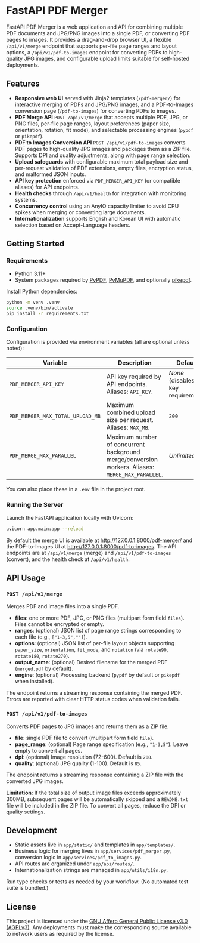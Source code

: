 # FastAPI PDF Merger

FastAPI PDF Merger is a web application and API for combining multiple PDF documents and JPG/PNG images into a single PDF, or converting PDF pages to images. It provides a drag-and-drop browser UI, a flexible `/api/v1/merge` endpoint that supports per-file page ranges and layout options, a `/api/v1/pdf-to-images` endpoint for converting PDFs to high-quality JPG images, and configurable upload limits suitable for self-hosted deployments.

## Features

- **Responsive web UI** served with Jinja2 templates (`/pdf-merger/`) for interactive merging of PDFs and JPG/PNG images, and a PDF-to-Images conversion page (`/pdf-to-images`) for converting PDFs to images.
- **PDF Merge API** `POST /api/v1/merge` that accepts multiple PDF, JPG, or PNG files, per-file page ranges, layout preferences (paper size, orientation, rotation, fit mode), and selectable processing engines (`pypdf` or `pikepdf`).
- **PDF to Images Conversion API** `POST /api/v1/pdf-to-images` converts PDF pages to high-quality JPG images and packages them as a ZIP file. Supports DPI and quality adjustments, along with page range selection.
- **Upload safeguards** with configurable maximum total payload size and per-request validation of PDF extensions, empty files, encryption status, and malformed JSON inputs.
- **API key protection** enforced via `PDF_MERGER_API_KEY` (or compatible aliases) for API endpoints.
- **Health checks** through `/api/v1/health` for integration with monitoring systems.
- **Concurrency control** using an AnyIO capacity limiter to avoid CPU spikes when merging or converting large documents.
- **Internationalization** supports English and Korean UI with automatic selection based on Accept-Language headers.

## Getting Started

### Requirements

- Python 3.11+
- System packages required by [PyPDF](https://pypdf.readthedocs.io/), [PyMuPDF](https://pymupdf.readthedocs.io/), and optionally [pikepdf](https://pikepdf.readthedocs.io/).

Install Python dependencies:

```bash
python -m venv .venv
source .venv/bin/activate
pip install -r requirements.txt
```

### Configuration

Configuration is provided via environment variables (all are optional unless noted):

| Variable | Description | Default |
| --- | --- | --- |
| `PDF_MERGER_API_KEY` | API key required by API endpoints. Aliases: `API_KEY`. | _None_ (disables key requirement) |
| `PDF_MERGER_MAX_TOTAL_UPLOAD_MB` | Maximum combined upload size per request. Aliases: `MAX_MB`. | `200` |
| `PDF_MERGE_MAX_PARALLEL` | Maximum number of concurrent background merge/conversion workers. Aliases: `MERGE_MAX_PARALLEL`. | _Unlimited_ |

You can also place these in a `.env` file in the project root.

### Running the Server

Launch the FastAPI application locally with Uvicorn:

```bash
uvicorn app.main:app --reload
```

By default the merge UI is available at <http://127.0.0.1:8000/pdf-merger/> and the PDF-to-Images UI at <http://127.0.0.1:8000/pdf-to-images>. The API endpoints are at `/api/v1/merge` (merge) and `/api/v1/pdf-to-images` (convert), and the health check at `/api/v1/health`.

## API Usage

### `POST /api/v1/merge`

Merges PDF and image files into a single PDF.

- **files**: one or more PDF, JPG, or PNG files (multipart form field `files`). Files cannot be encrypted or empty.
- **ranges**: (optional) JSON list of page range strings corresponding to each file (e.g., `["1-3,5",""]`).
- **options**: (optional) JSON list of per-file layout objects supporting `paper_size`, `orientation`, `fit_mode`, and `rotation` (via `rotate90`, `rotate180`, `rotate270`).
- **output_name**: (optional) Desired filename for the merged PDF (`merged.pdf` by default).
- **engine**: (optional) Processing backend (`pypdf` by default or `pikepdf` when installed).

The endpoint returns a streaming response containing the merged PDF. Errors are reported with clear HTTP status codes when validation fails.

### `POST /api/v1/pdf-to-images`

Converts PDF pages to JPG images and returns them as a ZIP file.

- **file**: single PDF file to convert (multipart form field `file`).
- **page_range**: (optional) Page range specification (e.g., `"1-3,5"`). Leave empty to convert all pages.
- **dpi**: (optional) Image resolution (72-600). Default is `200`.
- **quality**: (optional) JPG quality (1-100). Default is `85`.

The endpoint returns a streaming response containing a ZIP file with the converted JPG images.

**Limitation**: If the total size of output image files exceeds approximately 300MB, subsequent pages will be automatically skipped and a `README.txt` file will be included in the ZIP file. To convert all pages, reduce the DPI or quality settings.

## Development

- Static assets live in `app/static/` and templates in `app/templates/`.
- Business logic for merging lives in `app/services/pdf_merger.py`, conversion logic in `app/services/pdf_to_images.py`.
- API routes are organized under `app/api/routes/`.
- Internationalization strings are managed in `app/utils/i18n.py`.

Run type checks or tests as needed by your workflow. (No automated test suite is bundled.)

## License

This project is licensed under the [GNU Affero General Public License v3.0 (AGPLv3)](https://www.gnu.org/licenses/agpl-3.0.en.html). Any deployments must make the corresponding source available to network users as required by the license.

